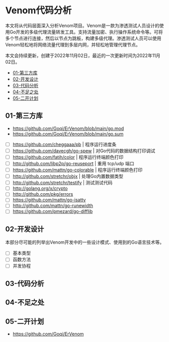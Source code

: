 # Venom代码分析

本文将从代码层面深入分析Venom项目。Venom是一款为渗透测试人员设计的使用Go开发的多级代理流量转发工具。支持流量加密、执行操作系统命令等。可将多个节点进行连接，然后以节点为跳板，构建多级代理。渗透测试人员可以使用Venom轻松地将网络流量代理到多层内网，并轻松地管理代理节点。

本文会持续更新，创建于2022年11月02日，最近的一次更新时间为2022年11月02日。

- [01-第三方库]()
- [02-开发设计]()
- [03-代码分析]()
- [04-不足之处]()
- [05-二开计划]()

## 01-第三方库

- https://github.com/Goqi/ErVenom/blob/main/go.mod
- https://github.com/Goqi/ErVenom/blob/main/go.sum

- [ ] https://github.com/cheggaaa/pb | 程序运行进度条
- [ ] https://github.com/davecgh/go-spew | 对Go代码的数据结构打印调试
- [ ] https://github.com/fatih/color | 程序运行终端颜色打印
- [ ] http://github.com/libp2p/go-reuseport | 重用 tcp/udp 端口
- [ ] https://github.com/mattn/go-colorable | 程序运行终端颜色打印
- [ ] http://github.com/stretchr/objx | 处理Go内置数据类型
- [ ] http://github.com/stretchr/testify | 测试测试代码
- [ ] http://golang.org/x/crypto
- [ ] http://github.com/pkg/errors
- [ ] https://github.com/mattn/go-isatty
- [ ] http://github.com/mattn/go-runewidth
- [ ] https://github.com/pmezard/go-difflib

## 02-开发设计

本部分尽可能的列举出Venom开发中的一些设计模式、使用到的Go语言技术等。

- [ ] 基本类型
- [ ] 函数方法
- [ ] 并发协程

## 03-代码分析

## 04-不足之处

## 05-二开计划

- https://github.com/Goqi/ErVenom